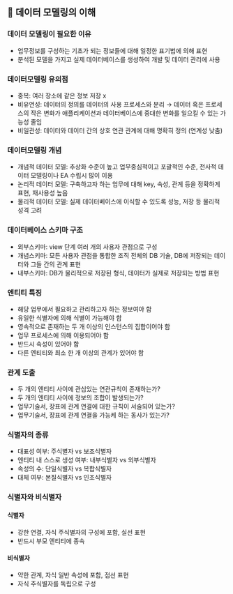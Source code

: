 ## 📝 데이터 모델링의 이해
### 데이터 모델링이 필요한 이유
- 업무정보를 구성하는 기초가 되는 정보들에 대해 일정한 표기법에 의해 표현
- 분석된 모델을 가지고 실제 데이터베이스를 생성하여 개발 및 데이터 관리에 사용

### 데이터모델링 유의점
- 중복: 여러 장소에 같은 정보 저장 x
- 비유연성: 데이터의 정의를 데이터의 사용 프로세스와 분리 → 데이터 혹은 프로세스의 작은 변화가 애플리케이션과 데이터베이스에 중대한 변화를 일으킬 수 있는 가능성 줄임
- 비일관성: 데이터와 데이터 간의 상호 연관 관계에 대해 명확히 정의 (연계성 낮춤)

### 데이터모델링 개념
- 개념적 데이터 모델: 추상화 수준이 높고 업무중심적이고 포괄적인 수준, 전사적 데이터 모델링이나 EA 수립시 많이 이용
- 논리적 데이터 모델: 구축하고자 하는 업무에 대해 key, 속성, 관계 등을 정확하게 표현, 재사용성 높음
- 물리적 데이터 모델: 실제 데이터베이스에 이식할 수 있도록 성능, 저장 등 물리적 성격 고려

### 데이터베이스 스키마 구조
- 외부스키마: view 단계 여러 개의 사용자 관점으로 구성
- 개념스키마: 모든 사용자 관점을 통합한 조직 전체의 DB 기술, DB에 저장되는 데이터와 그들 간의 관계 표현
- 내부스키마: DB가 물리적으로 저장된 형식, 데이터가 실제로 저장되는 방법 표현

### 엔티티 특징
- 해당 업무에서 필요하고 관리하고자 하는 정보여야 함
- 유일한 식별자에 의해 식별이 가능해야 함
- 영속적으로 존재하는 두 개 이상의 인스턴스의 집합이어야 함
- 업무 프로세스에 의해 이용되어야 함
- 반드시 속성이 있어야 함
- 다른 엔티티와 최소 한 개 이상의 관계가 있어야 함

### 관계 도출
- 두 개의 엔티티 사이에 관심있는 연관규칙이 존재하는가?
- 두 개의 엔티티 사이에 정보의 조합이 발생되는가?
- 업무기술서, 장표에 관계 연결에 대한 규칙이 서술되어 있는가?
- 업무기술서, 장표에 관계 연결을 가능케 하는 동사가 있는가?

### 식별자의 종류
- 대표성 여부: 주식별자 vs 보조식별자
- 엔티티 내 스스로 생성 여부: 내부식별자 vs 외부식별자
- 속성의 수: 단일식별자 vs 복합식별자
- 대체 여부: 본질식별자 vs 인조식별자

### 식별자와 비식별자
#### 식별자
- 강한 연결, 자식 주식별자의 구성에 포함, 실선 표현
- 반드시 부모 엔티티에 종속

#### 비식별자
- 약한 관계, 자식 일반 속성에 포함, 점선 표현
- 자식 주식별자를 독립으로 구성
